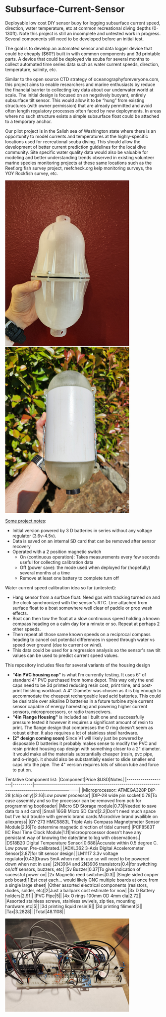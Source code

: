 # Subsurface-Current-Sensor
Deployable low cost DIY sensor buoy for logging subsurface current speed, direction, water temperature, etc at common recreational diving depths (0-130ft). Note this project is still an incomplete and untested work in progress. Several components still need to be developed before an initial test.

The goal is to develop an automated sensor and data logger device that could be cheaply ($60?) built in with common components and 3d printable parts. A device that could be deployed via scuba for several months to collect automated time series data such as water current speeds, direction, temperature, salinity, etc. 

Similar to the open source CTD strategy of oceanographyforeveryone.com, this project aims to enable researchers and marine enthusiasts by reduce the financial barrier to collecting key data about our underwater world at scale. The initial design is focused on an negatively buoyant, entirely subsurface tilt sensor. This would allow it to be “hung” from existing structures (with owner permission) that are already permitted and avoid often length regulatory processes often faced by new deployments. In areas where no such structure exists a simple subsurface float could be attached to a temporary anchor.

Our pilot project is in the Salish sea of Washington state where there is an opportunity to model currents and temperatures at the highly-specific locations used for recreational scuba diving. This should allow the development of better current prediction guidelines for the local dive community. Site specific water quality data would also be valuable for modeling and better understanding trends observed in existing volunteer marine species monitoring projects at these same locations such as the Reef.org fish survey project, reefcheck.org kelp monitoring surveys, the YOY Rockfish survey, etc.

<img src=https://github.com/Cmjstealth/Subsurface-Current-Sensor/blob/main/Pictures/4in%20Flange%20Housing%20-%2020240509_190037.jpg width=400></img><img src=https://github.com/Cmjstealth/Subsurface-Current-Sensor/blob/main/Pictures/4in%20PVC%20housing%20-%2020240606_170434.jpg width=400></img>

<u>Some project notes</u>:
- Initial version powered by 3 D batteries in series without any voltage regulator (3.6v-4.5v).
- Data is saved on an internal SD card that can be removed after sensor recovery
- Operated with a 2 position magnetic switch
  - On (continuous operation): Takes measurements every few seconds useful for collecting calibration data
  - Off (power save): the mode used when deployed for (hopefully) several months at a time
  - Remove at least one battery to complete turn off 

Water current speed calibration idea so far (untested):
  - Hang sensor from a surface float. Need gps with tracking turned on and the clock synchronized with the sensor's RTC. Line attached from surface float to a boat somewhere well clear of paddle or prop wash effects.
  - Boat can then tow the float at a slow continuous speed holding a known compass heading on a calm day for a minute or so. Repeat at perhaps 2 other speeds.
  - Then repeat all those same known speeds on a reciprocal compass heading to cancel out potential differences in speed through water vs speed over ground (due to current or wind).
  - This data could be used for a regression analysis so the sensor's raw tilt values can be used to predict current speed values.

This repository includes files for several variants of the housing design
  - **"4in PVC housing cap"** is what I'm currently testing. It uses 6" of standard 4" PVC purchased from home depot. This way only the end caps need to be 3d printed reducing resin cost, print time, and post-print finishing workload. A 4" Diameter was chosen as it is big enough to accommodate the cheapest rechargeable lead acid batteries. This could be desirable over alkaline D batteries in a future turbine style current sensor capable of energy harvesting and powering higher current sensors, microprocessors, or radio transceivers.
  - **"4in Flange Housing"** is included as I built one and successfully pressure tested it however it requires a significant amount of resin to print. The flange design that compresses the O ring doesn't seem as robust either. It also requires a lot of stainless steel hardware.
  - **(2" design coming soon)** Since V1 will likely just be powered by disposable D batteries it probably makes sense to modify the PVC and resin printed housing cap design with something closer to a 2" diameter. It would make all the materials substantially cheaper (resin, pvc pipe, and o-rings). it should also be substantially easier to slide smaller end caps into the pipe. The 4" version requires lots of silicon lube and force to put on.



Tentative Component list:
|Component|Price $USD|Notes|
|--------------------|----------|----------------------------------------------------------------------------------------------------|
|Microprocessor: ATMEGA328P DIP-28 (chip only)|2.16|Low power processor|
|DIP-28 wide pin socket|0.78|To ease assembly and so the processor can be removed from pcb for programming bootloader|
|Micro SD Storage module|0.73|Needed to save data to a sd card|
|Small 16GB Micro SD Card|2.2|Don't need much space but I've had trouble with generic brand cards.Microdrive brand availible on aliexpress|
|GY-273 HMC5883L Triple Axis Compass Magnetometer Sensor Module|2.16|To determine magnetic direction of tidal current|
|PCF8563T IIC Real Time Clock Module|1.11|microoprocessor doesn't have any persistant way of knowing the date/time to log with observations.|
|DS18B20 Digital Temperature Sensor|0.688|Accurate within 0.5 degree C. Low power. Pre-calibrated.|
|ADXL362 3-Axis Digital Accelerometer Sensor|2.87|for tilt sensor design|
|LM1117 3.3v voltage regulator|0.43|Draws 5mA when not in use so will need to be powered down when not in use|
|2N3904 and 2N3906 transistors|0.4|for switching on/off sensors, buzzers, etc|
|5v Buzzer|0.37|To give indication of sucessful power on|
|2x Magnetic reed switches|0.3||
|Single sided copper pcb board|1|Est cost each… would likely CNC multiple boards at once from a single large sheet|
|Other assorted electrical components (resistors, diodes, solder, etc)|2|Just a ballpark cost estimate for now|
|3x D Battery holders|2.91||
|PVC Pipe|5||
|4x O rings 100mm OD 4mm dia|2.72||
|Assorted stainless screws, stainless swivels, zip ties, mounting hardware,etc|5||
|3d printing liquid resin|9||
|3d printing filiment|3||
|Tax|3.2828||
|Total|48.1108||

<img src=https://github.com/Cmjstealth/Subsurface-Current-Sensor/blob/main/Pictures/20240610_233220%20Breadboard%20prototype.jpg width=400></img>
